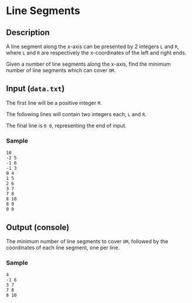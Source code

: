 # Line Segments

## Description
A line segment along the x-axis can be presented by 2 integers `L` and `R`, where `L` and `R` are respectively the x-coordinates of the left and right ends. 

Given a number of line segments along the x-axis, find the minimum number of line segments which can cover `OM`.

## Input (`data.txt`)
The first line will be a positive integer `M`.

The following lines will contain two integers each, `L` and `R`.

The final line is `0 0`, representing the end of input.

### Sample
```
10
-2 5
-1 6
-1 3
0 4
1 5
2 6
3 7
7 8
8 10
8 9
0 0
```

## Output (console)
The minimum number of line segments to cover `OM`, followed by the coordinates of each line segment, one per line.

### Sample
```
4
-1 6
3 7
7 8
8 10
```
